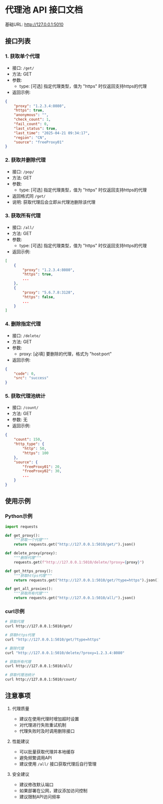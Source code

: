 # 代理池 API 接口文档

基础URL: http://127.0.0.1:5010

## 接口列表

### 1. 获取单个代理
- 接口: `/get/`
- 方法: GET
- 参数: 
  - type: [可选] 指定代理类型，值为 "https" 时仅返回支持https的代理
- 返回示例:
```json
{
    "proxy": "1.2.3.4:8080",
    "https": true,
    "anonymous": "",
    "check_count": 1,
    "fail_count": 0,
    "last_status": true,
    "last_time": "2025-04-21 09:34:17",
    "region": "CN",
    "source": "freeProxy01"
}
```

### 2. 获取并删除代理
- 接口: `/pop/`
- 方法: GET
- 参数:
  - type: [可选] 指定代理类型，值为 "https" 时仅返回支持https的代理
- 返回格式同 `/get/`
- 说明: 获取代理后会立即从代理池删除该代理

### 3. 获取所有代理
- 接口: `/all/`
- 方法: GET
- 参数:
  - type: [可选] 指定代理类型，值为 "https" 时仅返回支持https的代理
- 返回示例:
```json
[
    {
        "proxy": "1.2.3.4:8080",
        "https": true,
        ...
    },
    {
        "proxy": "5.6.7.8:3128",
        "https": false,
        ...
    }
]
```

### 4. 删除指定代理
- 接口: `/delete/`
- 方法: GET
- 参数:
  - proxy: [必填] 要删除的代理，格式为 "host:port"
- 返回示例:
```json
{
    "code": 0,
    "src": "success"
}
```

### 5. 获取代理池统计
- 接口: `/count/`
- 方法: GET
- 参数: 无
- 返回示例:
```json
{
    "count": 150,
    "http_type": {
        "http": 50,
        "https": 100
    },
    "source": {
        "freeProxy01": 20,
        "freeProxy02": 30,
        ...
    }
}
```

## 使用示例

### Python示例
```python
import requests

def get_proxy():
    """获取一个代理"""
    return requests.get("http://127.0.0.1:5010/get/").json()

def delete_proxy(proxy):
    """删除代理"""
    requests.get(f"http://127.0.0.1:5010/delete/?proxy={proxy}")

def get_https_proxy():
    """获取https代理"""
    return requests.get("http://127.0.0.1:5010/get/?type=https").json()

def get_all_proxies():
    """获取所有代理"""
    return requests.get("http://127.0.0.1:5010/all/").json()
```

### curl示例
```bash
# 获取代理
curl http://127.0.0.1:5010/get/

# 获取https代理
curl "http://127.0.0.1:5010/get/?type=https"

# 删除代理
curl "http://127.0.0.1:5010/delete/?proxy=1.2.3.4:8080"

# 获取所有代理
curl http://127.0.0.1:5010/all/

# 获取代理池统计
curl http://127.0.0.1:5010/count/
```

## 注意事项

1. 代理质量
   - 建议在使用代理时增加超时设置
   - 对代理进行失败重试机制
   - 代理失败时及时调用删除接口

2. 性能建议
   - 可以批量获取代理并本地缓存
   - 避免频繁调用API
   - 建议使用 `/all/` 接口获取代理后自行管理

3. 安全建议
   - 建议修改默认端口
   - 如果部署在公网，建议添加访问控制
   - 建议限制API访问频率
